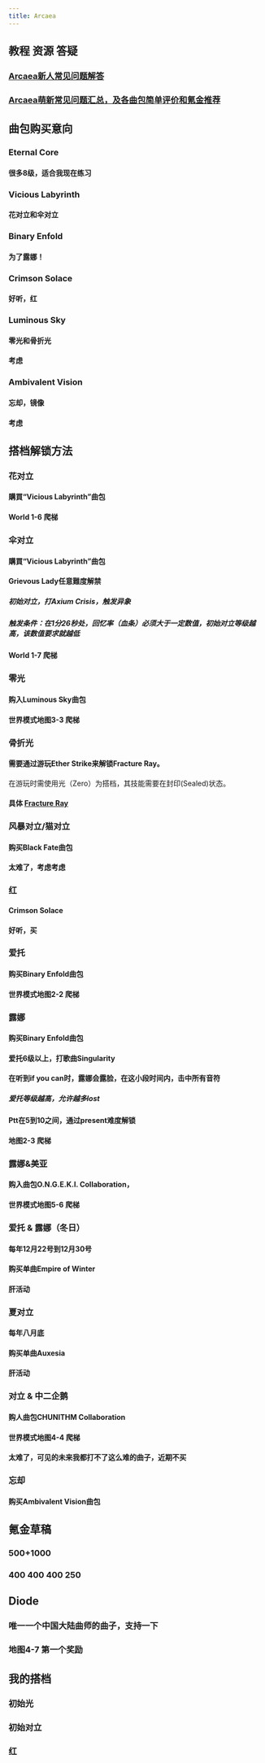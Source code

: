 ```yaml
---
title: Arcaea
---
```


## 教程 资源 答疑
### [Arcaea新人常见问题解答](https://www.bilibili.com/read/cv8694683)
### [Arcaea萌新常见问题汇总，及各曲包简单评价和氪金推荐](https://www.taptap.com/topic/11297694)
## 曲包购买意向
### Eternal Core
#### 很多8级，适合我现在练习
### Vicious Labyrinth
#### 花对立和伞对立
### Binary Enfold
#### 为了露娜！
### Crimson Solace
#### 好听，红
### Luminous Sky
#### 零光和骨折光
#### 考虑
### Ambivalent Vision
#### 忘却，镜像
#### 考虑
## 搭档解锁方法
### 花对立
#### 購買“Vicious Labyrinth”曲包
#### World 1-6 爬梯
### 伞对立
#### 購買“Vicious Labyrinth”曲包
#### Grievous Lady任意難度解禁
##### 初始对立，打Axium Crisis，触发异象
##### 触发条件：在1分26秒处，回忆率（血条）必须大于一定数值，初始对立等级越高，该数值要求就越低
#### World 1-7 爬梯
### 零光
#### 购入Luminous Sky曲包
#### 世界模式地图3-3 爬梯
### 骨折光
#### 需要通过游玩Ether Strike来解锁Fracture Ray。
在游玩时需使用光（Zero）为搭档，其技能需要在封印(Sealed)状态。
#### 具体 [Fracture Ray](https://wiki.arcaea.cn/index.php/Fracture_Ray)
### 风暴对立/猫对立
#### 购买Black Fate曲包
#### 太难了，考虑考虑
### 红
#### Crimson Solace
#### 好听，买
### 爱托
#### 购买Binary Enfold曲包
#### 世界模式地图2-2 爬梯
### 露娜
#### 购买Binary Enfold曲包
#### 爱托6级以上，打歌曲Singularity
#### 在听到if you can时，露娜会露脸，在这小段时间内，击中所有音符
##### 爱托等级越高，允许越多lost
#### Ptt在5到10之间，通过present难度解锁
#### 地图2-3 爬梯
### 露娜&美亚
#### 购入曲包O.N.G.E.K.I. Collaboration，
#### 世界模式地图5-6 爬梯
### 爱托 & 露娜（冬日）
#### 每年12月22号到12月30号
#### 购买单曲Empire of Winter
#### 肝活动
### 夏对立
#### 每年八月底
#### 购买单曲Auxesia
#### 肝活动
### 对立 & 中二企鹅
#### 购人曲包CHUNITHM Collaboration
#### 世界模式地图4-4 爬梯
#### 太难了，可见的未来我都打不了这么难的曲子，近期不买
### 忘却
#### 购买Ambivalent Vision曲包
## 氪金草稿
### 500+1000
### 400 400 400 250
## Diode
### 唯一一个中国大陆曲师的曲子，支持一下
### 地图4-7 第一个奖励
## 我的搭档
### 初始光
### 初始对立
### 红
###
